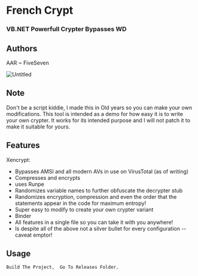 # French Crypt
### VB.NET Powerfull Crypter Bypasses WD 

## Authors
AAR ~ FiveSeven


![Untitled](https://github.com/CodiumAlgorithm/French-Protector-Build-230-Open-Source-Crypter/assets/86024483/150b3116-555e-416c-b0b8-b8bd30ee2c64)



## Note

Don't be a script kiddie, I made this in Old years so you can make your own modifications. This tool is intended as a demo for how easy it is to write your own crypter. It works for its intended purpose and I will not patch it to make it suitable for yours. 


## Features
Xencrypt:
* Bypasses AMSI and all modern AVs in use on VirusTotal (as of writing)
* Compresses and encrypts 
* uses Runpe
* Randomizes variable names to further obfuscate the decrypter stub
* Randomizes encryption, compression and even the order that the statements appear in the code for maximum entropy!
* Super easy to modify to create your own crypter variant
* Binder
* All features in a single file so you can take it with you anywhere!
* Is despite all of the above not a silver bullet for every configuration -- caveat emptor!

## Usage
```
Build The Project,  Go To Releases Folder. 
```

